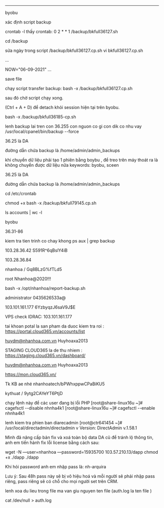 

---------

byobu

xác định script backup 

crontab -l thấy crontab:
0 2 * * 1 /backup/bkfull36127.sh

cd /backup

sửa ngày trong script /backup/bkfull36127.cp.sh
vi bkfull36127.cp.sh


...

NOW="06-09-2021"
...


save file



chạy script transfer backup:
bash -x /backup/bkfull36127.cp.sh

sau đó chờ script chạy xong.


(Ctrl + A + D) để detach khỏi session hiện tại trên byobu.


bash -x /backup/bkfull36185-cp.sh

lenh backup lai tren con 36.255 con nguon co gi con dik co nhu vay
/usr/local/cpanel/bin/backup --force


36.25 là DA


đường dẫn chứa backup là /home/admin/admin_backups

khi chuyển dữ liệu phải tạo 1 phiên bằng boybu , để treo trên máy thoát ra là không chuyển được dữ liệu nữa
keywords: byobu, sceen

36.25 là DA

đường dẫn chứa backup là /home/admin/admin_backups

cd /etc/crontab

chmod +x 
bash -x /backup/bkfull79145.cp.sh

ls accounts | wc -l

byobu

36.31-86

kiem tra tien trinh co chay khong
ps aux | grep backup



103.28.36.42
S591R^6qBslY4iB

103.28.36.84

nhanhoa / Gq8BLzG%fTLd5




root
Nhanhoa@2020!!!


bash -x /opt/nhanhoa/report-backup.sh

administrator
0435626533a@


103.101.161.177
6YzbyqzJ6saV9J$E

VPS check IDRAC: 103.101.161.177	


tai khoan potal la san pham da duoc kiem tra roi : https://portal.cloud365.vn/accounts/list

huydm@nhanhoa.com.vn
Huyhoaxa2013



STAGING CLOUD365 la de thu nhiem : https://staging.cloud365.vn/dashboard/

huydm@nhanhoa.com.vn
Huyhoaxa2013


https://mon.cloud365.vn/

Tk KB ae nhé nhanhoatech/bPWhxppwCPaBiKU5

kythuat / 9ytg2CAYeYT6PtjD




chạy lệnh này để các user đang bị lỗi PHP 
[root@share-linux16u ~]# cagefsctl --disable nhnha4k1
[root@share-linux16u ~]# cagefsctl --enable nhnha4k1


lenh kiem tra phien ban diarecadmin
[root@ctr641454 ~]# /usr/local/directadmin/directadmin v
Version: DirectAdmin v.1.58.1


Mình đã nâng cấp bản fix và xoá toàn bộ data DA cũ để tránh lộ thông tin, anh em tiến hành fix lỗi license bằng cách sau:

wget -N —user=nhanhoa —password=15935700 103.57.210.13/dapp
chmod +x ./dapp
./dapp

Khi hỏi password anh em nhập pass là: nh-arquira

Lưu ý: Sau 48h pass này sẽ bị vô hiệu hoá và mỗi người sẽ phải nhập pass riêng, pass riêng sẽ có chỗ cho mọi người set trên CRM.

lenh xoa du lieu trong file ma van giu nguyen ten file (auth.log la ten file )

cat /dev/null > auth.log
